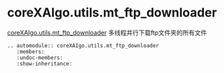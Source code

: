 # coreXAIgo.utils.mt_ftp_downloader

[coreXAIgo.utils.mt_ftp_downloader]() 多线程并行下载ftp文件夹的所有文件

```{eval-rst}
.. automodule:: coreXAIgo.utils.mt_ftp_downloader
   :members:
   :undoc-members:
   :show-inheritance:
```
